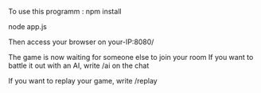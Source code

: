 To use this programm :
npm install

node app.js

Then access your browser on your-IP:8080/

The game is now waiting for someone else to join your room
If you want to battle it out with an AI, write /ai on the chat

If you want to replay your game, write /replay